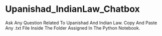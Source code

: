 # Upanishad_IndianLaw_Chatbox
 Ask Any Question Related To Upanishad And Indian Law.
 Copy And Paste Any .txt File Inside The Folder Assigned In The Python Notebook.
